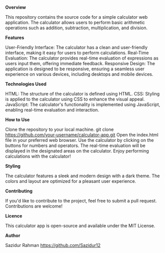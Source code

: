 **Overview**

This repository contains the source code for a simple calculator web application. The calculator allows users to perform basic arithmetic operations such as addition, subtraction, multiplication, and division.

**Features**

User-Friendly Interface: The calculator has a clean and user-friendly interface, making it easy for users to perform calculations.
Real-Time Evaluation: The calculator provides real-time evaluation of expressions as users input them, offering immediate feedback.
Responsive Design: The application is designed to be responsive, ensuring a seamless user experience on various devices, including desktops and mobile devices.

**Technologies Used**

HTML: The structure of the calculator is defined using HTML.
CSS: Styling is applied to the calculator using CSS to enhance the visual appeal.
JavaScript: The calculator's functionality is implemented using JavaScript, enabling real-time evaluation and interaction.

**How to Use**

Clone the repository to your local machine.
git clone https://github.com/your-username/calculator-app.git
Open the index.html file in your preferred web browser.
Use the calculator by clicking on the buttons for numbers and operators.
The real-time evaluation will be displayed in the designated areas on the calculator.
Enjoy performing calculations with the calculator!

**Styling**

The calculator features a sleek and modern design with a dark theme. The colors and layout are optimized for a pleasant user experience.

**Contributing**

If you'd like to contribute to the project, feel free to submit a pull request. Contributions are welcome!

**Licence**

This calculator app is open-source and available under the MIT License.

**Author**

Sazidur Rahman https://github.com/Sazidur12
